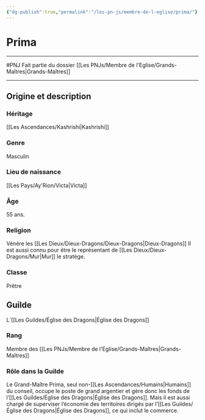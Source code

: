 ```yaml
---
{"dg-publish":true,"permalink":"/les-pn-js/membre-de-l-eglise/prima/"}
---
```


# Prima
---
#PNJ 
Fait partie du dossier [[Les PNJs/Membre de l'Eglise/Grands-Maîtres\|Grands-Maîtres]]

-------
## Origine et description
### Héritage
[[Les Ascendances/Kashrishi\|Kashrishi]]
### Genre
Masculin
### Lieu de naissance
[[Les Pays/Ay'Rion/Victa\|Victa]]
### Âge
55 ans.
### Religion
Vénère les [[Les Dieux/Dieux-Dragons/Dieux-Dragons\|Dieux-Dragons]]
Il est aussi connu pour être le représentant de [[Les Dieux/Dieux-Dragons/Mur\|Mur]] le stratège.
### Classe
Prêtre
## Guilde
L´[[Les Guildes/Église des Dragons\|Église des Dragons]]
### Rang
Membre des [[Les PNJs/Membre de l'Eglise/Grands-Maîtres\|Grands-Maîtres]]
### Rôle dans la Guilde
Le Grand-Maître Prima, seul non-[[Les Ascendances/Humains\|Humains]] du conseil, occupe le poste de grand argentier et gère donc les fonds de l’[[Les Guildes/Église des Dragons\|Église des Dragons]]. Mais il est aussi chargé de superviser l’économie des territoires dirigés par l’[[Les Guildes/Église des Dragons\|Église des Dragons]], ce qui inclut le commerce.